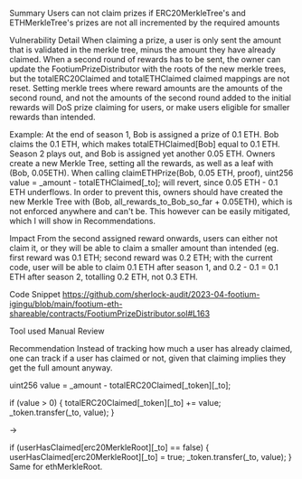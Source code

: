 Summary
Users can not claim prizes if ERC20MerkleTree's and ETHMerkleTree's prizes are not all incremented by the required amounts

Vulnerability Detail
When claiming a prize, a user is only sent the amount that is validated in the merkle tree, minus the amount they have already claimed. When a second round of rewards has to be sent, the owner can update the FootiumPrizeDistributor with the roots of the new merkle trees, but the totalERC20Claimed and totalETHClaimed claimed mappings are not reset. Setting merkle trees where reward amounts are the amounts of the second round, and not the amounts of the second round added to the initial rewards will DoS prize claiming for users, or make users eligible for smaller rewards than intended.

Example:
At the end of season 1, Bob is assigned a prize of 0.1 ETH. Bob claims the 0.1 ETH, which makes totalETHClaimed[Bob] equal to 0.1 ETH. Season 2 plays out, and Bob is assigned yet another 0.05 ETH. Owners create a new Merkle Tree, setting all the rewards, as well as a leaf with (Bob, 0.05ETH). When calling claimETHPrize(Bob, 0.05 ETH, proof), uint256 value = _amount - totalETHClaimed[_to]; will revert, since 0.05 ETH - 0.1 ETH underflows. In order to prevent this, owners should have created the new Merkle Tree with (Bob, all_rewards_to_Bob_so_far + 0.05ETH), which is not enforced anywhere and can't be. This however can be easily mitigated, which I will show in Recommendations.

Impact
From the second assigned reward onwards, users can either not claim it, or they will be able to claim a smaller amount than intended (eg. first reward was 0.1 ETH; second reward was 0.2 ETH; with the current code, user will be able to claim 0.1 ETH after season 1, and 0.2 - 0.1 = 0.1 ETH after season 2, totalling 0.2 ETH, not 0.3 ETH.

Code Snippet
https://github.com/sherlock-audit/2023-04-footium-igingu/blob/main/footium-eth-shareable/contracts/FootiumPrizeDistributor.sol#L163

Tool used
Manual Review

Recommendation
Instead of tracking how much a user has already claimed, one can track if a user has claimed or not, given that claiming implies they get the full amount anyway.

uint256 value = _amount - totalERC20Claimed[_token][_to];

  if (value > 0) {
      totalERC20Claimed[_token][_to] += value;
      _token.transfer(_to, value);
  }
  
  -> 
  
  if (userHasClaimed[erc20MerkleRoot][_to] == false) {
      userHasClaimed[erc20MerkleRoot][_to] = true;
      _token.transfer(_to, value);
  }
Same for ethMerkleRoot.
